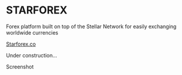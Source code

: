 # STARFOREX

Forex platform built on top of the Stellar Network for easily exchanging worldwide currencies

[Starforex.co](https://starforex.co)

Under construction...

Screenshot

